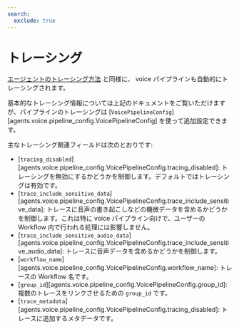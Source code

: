 ```yaml
---
search:
  exclude: true
---
```

# トレーシング

[エージェントのトレーシング方法](../tracing.md) と同様に、 voice パイプラインも自動的にトレーシングされます。

基本的なトレーシング情報については上記のドキュメントをご覧いただけますが、パイプラインのトレーシングは [`VoicePipelineConfig`][agents.voice.pipeline_config.VoicePipelineConfig] を使って追加設定できます。

主なトレーシング関連フィールドは次のとおりです:

-   [`tracing_disabled`][agents.voice.pipeline_config.VoicePipelineConfig.tracing_disabled]: トレーシングを無効にするかどうかを制御します。デフォルトではトレーシングは有効です。  
-   [`trace_include_sensitive_data`][agents.voice.pipeline_config.VoicePipelineConfig.trace_include_sensitive_data]: トレースに音声の書き起こしなどの機微データを含めるかどうかを制御します。これは特に voice パイプライン向けで、ユーザーの Workflow 内で行われる処理には影響しません。  
-   [`trace_include_sensitive_audio_data`][agents.voice.pipeline_config.VoicePipelineConfig.trace_include_sensitive_audio_data]: トレースに音声データを含めるかどうかを制御します。  
-   [`workflow_name`][agents.voice.pipeline_config.VoicePipelineConfig.workflow_name]: トレースの Workflow 名です。  
-   [`group_id`][agents.voice.pipeline_config.VoicePipelineConfig.group_id]: 複数のトレースをリンクさせるための `group_id` です。  
-   [`trace_metadata`][agents.voice.pipeline_config.VoicePipelineConfig.tracing_disabled]: トレースに追加するメタデータです。